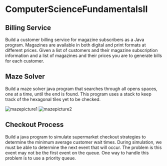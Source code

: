 # ComputerScienceFundamentalsII

## Billing Service
Build a customer billing service for magazine subscribers as a Java program. Magazines are available in both digital and print formats at different prices. Given a list of customers and their magazine subscription information and a list of magazines and their prices you are to generate bills for each customer.

## Maze Solver
Build a maze solver java program that searches through all opens spaces, one at a time, until the end is found. This program uses a stack to keep track of the hexagonal tiles yet to be checked.

![mazepicture1](https://cloud.githubusercontent.com/assets/18474884/19822546/0ad9a618-9d32-11e6-8ab7-6c0aa7aba373.JPG)
![mazepicture2](https://cloud.githubusercontent.com/assets/18474884/19822545/0ac73f32-9d32-11e6-8630-57b9a63286ea.JPG)

## Checkout Process
Build a java program to simulate supermarket checkout strategies to determine the minimum average customer wait times. During simulation, we must be able to determine the next event that will occur. The problem is this event may not be the first event on the queue. One way to handle this problem is to use a priority queue.
